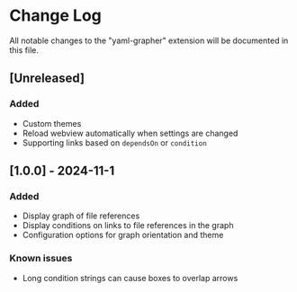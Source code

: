 # Change Log

All notable changes to the "yaml-grapher" extension will be documented in this file.

## [Unreleased]

### Added
- Custom themes
- Reload webview automatically when settings are changed
- Supporting links based on `dependsOn` or `condition`

## [1.0.0] - 2024-11-1

### Added

- Display graph of file references
- Display conditions on links to file references in the graph
- Configuration options for graph orientation and theme

### Known issues

- Long condition strings can cause boxes to overlap arrows